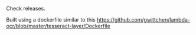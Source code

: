 Check releases.

Built using a dockerfile similar to this https://github.com/gwittchen/lambda-ocr/blob/master/tesseract-layer/Dockerfile
